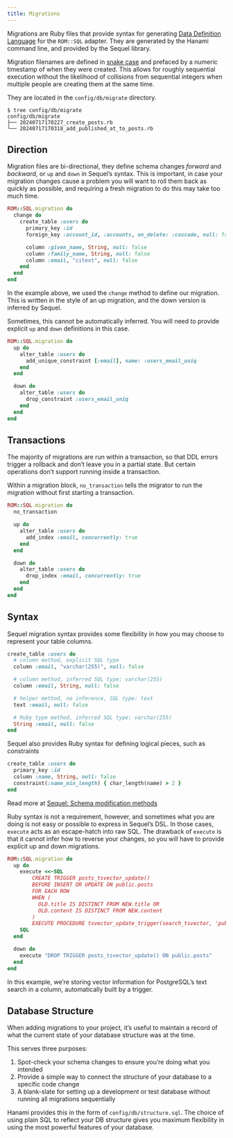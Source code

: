 ```yaml
---
title: Migrations
---
```


Migrations are Ruby files that provide syntax for generating [Data Definition Language](https://en.wikipedia.org/wiki/Data_definition_language) for the `ROM::SQL` adapter. They are generated by the Hanami command line, and provided by the Sequel library.

Migration filenames are defined in [snake case](https://en.wikipedia.org/wiki/Snake_case) and prefaced by a numeric timestamp of when they were created. This allows for roughly sequential execution without the likelihood of collisions from sequential integers when multiple people are creating them at the same time.

They are located in the `config/db/migrate` directory.

```
$ tree config/db/migrate
config/db/migrate
├── 20240717170227_create_posts.rb
└── 20240717170318_add_published_at_to_posts.rb
```

## Direction

Migration files are bi-directional, they define schema changes _forward_ and _backward_, or `up` and `down` in Sequel’s syntax. This is important, in case your migration changes cause a problem you will want to roll them back as quickly as possible, and requiring a fresh migration to do this may take too much time.

```ruby
ROM::SQL.migration do
  change do
    create_table :users do
      primary_key :id
      foreign_key :account_id, :accounts, on_delete: :cascade, null: false

      column :given_name, String, null: false
      column :family_name, String, null: false
      column :email, "citext", null: false
    end
  end
end
```

In the example above, we used the `change` method to define our migration. This is written in the style of an up migration, and the down version is inferred by Sequel.

Sometimes, this cannot be automatically inferred. You will need to provide explicit `up` and `down` definitions in this case.

```ruby
ROM::SQL.migration do
  up do
    alter_table :users do
      add_unique_constraint [:email], name: :users_email_uniq
    end
  end

  down do
    alter_table :users do
      drop_constraint :users_email_uniq
    end
  end
end
```

## Transactions

The majority of migrations are run within a transaction, so that DDL errors trigger a rollback and don’t leave you in a partial state. But certain operations don’t support running inside a transaction.

Within a migration block, `no_transaction` tells the migrator to run the migration without first starting a transaction.

```ruby
ROM::SQL.migration do
  no_transaction

  up do
    alter_table :users do
      add_index :email, concurrently: true
    end
  end

  down do
    alter_table :users do
      drop_index :email, concurrently: true
    end
  end
end
```

## Syntax

Sequel migration syntax provides some flexibility in how you may choose to represent your table columns.

```ruby
create_table :users do
  # column method, explicit SQL type
  column :email, "varchar(255)", null: false

  # column method, inferred SQL type: varchar(255)
  column :email, String, null: false

  # helper method, no inference, SQL type: text
  text :email, null: false

  # Ruby type method, inferred SQL type: varchar(255)
  String :email, null: false
end
```

Sequel also provides Ruby syntax for defining logical pieces, such as constraints

```ruby
create_table :users do
  primary_key :id
  column :name, String, null: false
  constraint(:name_min_length) { char_length(name) > 2 }
end
```

Read more at [Sequel: Schema modification methods](http://sequel.jeremyevans.net/rdoc/files/doc/schema_modification_rdoc.html)

Ruby syntax is not a requirement, however, and sometimes what you are doing is not easy or possible to express in Sequel’s DSL. In those cases, `execute` acts as an escape-hatch into raw SQL. The drawback of `execute` is that it cannot infer how to reverse your changes, so you will have to provide explicit up and down migrations.

```ruby
ROM::SQL.migration do
  up do
    execute <<~SQL
        CREATE TRIGGER posts_tsvector_update()
        BEFORE INSERT OR UPDATE ON public.posts
        FOR EACH ROW
        WHEN (
          OLD.title IS DISTINCT FROM NEW.title OR
          OLD.content IS DISTINCT FROM NEW.content
        )
        EXECUTE PROCEDURE tsvector_update_trigger(search_tsvector, 'public.english', title, content)
    SQL
  end

  down do
    execute "DROP TRIGGER posts_tsvector_update() ON public.posts"
  end
end
```

In this example, we’re storing vector information for PostgreSQL’s text search in a column, automatically built by a trigger.

## Database Structure

When adding migrations to your project, it’s useful to maintain a record of what the current state of your database structure was at the time.

This serves three purposes:

1. Spot-check your schema changes to ensure you’re doing what you intended
2. Provide a simple way to connect the structure of your database to a specific code change
3. A blank-slate for setting up a development or test database without running all migrations sequentially

Hanami provides this in the form of `config/db/structure.sql`. The choice of using plain SQL to reflect your DB structure gives you maximum flexibility in using the most powerful features of your database.
